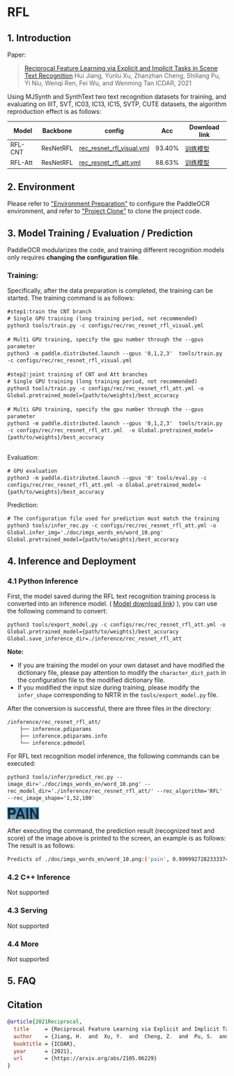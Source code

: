 # RFL

## 1. Introduction

Paper:
> [Reciprocal Feature Learning via Explicit and Implicit Tasks in Scene Text Recognition](https://arxiv.org/abs/2105.06229.pdf)
> Hui Jiang, Yunlu Xu, Zhanzhan Cheng, Shiliang Pu, Yi Niu, Wenqi Ren, Fei Wu, and Wenming Tan
> ICDAR, 2021

Using MJSynth and SynthText two text recognition datasets for training, and evaluating on IIIT, SVT, IC03, IC13, IC15, SVTP, CUTE datasets, the algorithm reproduction effect is as follows:

|Model|Backbone|config|Acc|Download link|
| --- | --- | --- | --- | --- |
|RFL-CNT|ResNetRFL|[rec_resnet_rfl_visual.yml](../../configs/rec/rec_resnet_rfl_visual.yml)|93.40%|[训练模型](https://paddleocr.bj.bcebos.com/contribution/rec_resnet_rfl_visual_train.tar)|
|RFL-Att|ResNetRFL|[rec_resnet_rfl_att.yml](../../configs/rec/rec_resnet_rfl_att.yml)|88.63%|[训练模型](https://paddleocr.bj.bcebos.com/contribution/rec_resnet_rfl_att_train.tar)|

## 2. Environment
Please refer to ["Environment Preparation"](./environment_en.md) to configure the PaddleOCR environment, and refer to ["Project Clone"](./clone_en.md) to clone the project code.


## 3. Model Training / Evaluation / Prediction

PaddleOCR modularizes the code, and training different recognition models only requires **changing the configuration file**.

### Training:

Specifically, after the data preparation is completed, the training can be started. The training command is as follows:

```
#step1:train the CNT branch
# Single GPU training (long training period, not recommended)
python3 tools/train.py -c configs/rec/rec_resnet_rfl_visual.yml

# Multi GPU training, specify the gpu number through the --gpus parameter
python3 -m paddle.distributed.launch --gpus '0,1,2,3'  tools/train.py -c configs/rec/rec_resnet_rfl_visual.yml

#step2:joint training of CNT and Att branches
# Single GPU training (long training period, not recommended)
python3 tools/train.py -c configs/rec/rec_resnet_rfl_att.yml -o Global.pretrained_model={path/to/weights}/best_accuracy

# Multi GPU training, specify the gpu number through the --gpus parameter
python3 -m paddle.distributed.launch --gpus '0,1,2,3'  tools/train.py -c configs/rec/rec_resnet_rfl_att.yml  -o Global.pretrained_model={path/to/weights}/best_accuracy


```

Evaluation:

```
# GPU evaluation
python3 -m paddle.distributed.launch --gpus '0' tools/eval.py -c configs/rec/rec_resnet_rfl_att.yml -o Global.pretrained_model={path/to/weights}/best_accuracy
```

Prediction:

```
# The configuration file used for prediction must match the training
python3 tools/infer_rec.py -c configs/rec/rec_resnet_rfl_att.yml -o Global.infer_img='./doc/imgs_words_en/word_10.png' Global.pretrained_model={path/to/weights}/best_accuracy
```

## 4. Inference and Deployment

### 4.1 Python Inference
First, the model saved during the RFL text recognition training process is converted into an inference model. ( [Model download link](https://paddleocr.bj.bcebos.com/contribution/rec_resnet_rfl.tar)) ), you can use the following command to convert:

```
python3 tools/export_model.py -c configs/rec/rec_resnet_rfl_att.yml -o Global.pretrained_model={path/to/weights}/best_accuracy  Global.save_inference_dir=./inference/rec_resnet_rfl_att
```

**Note:**
- If you are training the model on your own dataset and have modified the dictionary file, please pay attention to modify the `character_dict_path` in the configuration file to the modified dictionary file.
- If you modified the input size during training, please modify the `infer_shape` corresponding to NRTR in the `tools/export_model.py` file.

After the conversion is successful, there are three files in the directory:
```
/inference/rec_resnet_rfl_att/
    ├── inference.pdiparams
    ├── inference.pdiparams.info
    └── inference.pdmodel
```


For RFL text recognition model inference, the following commands can be executed:

```
python3 tools/infer/predict_rec.py --image_dir='./doc/imgs_words_en/word_10.png' --rec_model_dir='./inference/rec_resnet_rfl_att/' --rec_algorithm='RFL' --rec_image_shape='1,32,100'
```

![img](./images/word_10.png)

After executing the command, the prediction result (recognized text and score) of the image above is printed to the screen, an example is as follows:
The result is as follows:
```bash
Predicts of ./doc/imgs_words_en/word_10.png:('pain', 0.9999927282333374)
```

### 4.2 C++ Inference

Not supported

### 4.3 Serving

Not supported

### 4.4 More

Not supported

## 5. FAQ

## Citation

```bibtex
@article{2021Reciprocal,
  title     = {Reciprocal Feature Learning via Explicit and Implicit Tasks in Scene Text Recognition},
  author    = {Jiang, H.  and  Xu, Y.  and  Cheng, Z.  and  Pu, S.  and  Niu, Y.  and  Ren, W.  and  Wu, F.  and  Tan, W. },
  booktitle = {ICDAR},
  year      = {2021},
  url       = {https://arxiv.org/abs/2105.06229}
}
```
